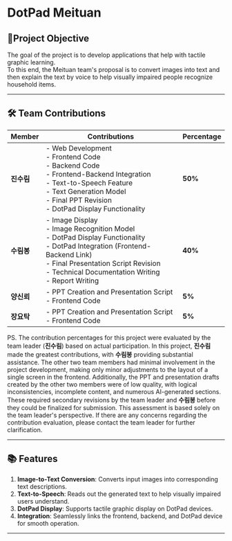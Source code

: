 # DotPad Meituan

## 📌Project Objective
The goal of the project is to develop applications that help with tactile graphic learning.  
To this end, the Meituan team's proposal is to convert images into text and then explain the text by voice to help visually impaired people recognize household items.

---

## 🛠️ Team Contributions

| Member        | Contributions                                                                                                                  | Percentage        |
|---------------|-------------------------------------------------------------------------------------------------------------------------------|-------------------|
| **진수림**       | - Web Development <br> - Frontend Code <br> - Backend Code <br> - Frontend-Backend Integration <br> - Text-to-Speech Feature <br> - Text Generation Model <br> - Final PPT Revision    <br> - DotPad Display Functionality                               | **50%**           |
| **수림봉**       | - Image Display <br> - Image Recognition Model <br> - DotPad Display Functionality <br> - DotPad Integration (Frontend-Backend Link) <br> - Final Presentation Script Revision <br> - Technical Documentation Writing <br> - Report Writing                                    | **40%**           |
| **양신뢰**       | - PPT Creation and Presentation Script <br> - Frontend Code                                                                            | **5%**            |
| **장요탁**       | - PPT Creation and Presentation Script <br> - Frontend Code                                                                            | **5%**            |


PS. The contribution percentages for this project were evaluated by the team leader (**진수림**) based on actual participation. In this project, **진수림** made the greatest contributions, with **수림봉** providing substantial assistance. The other two team members had minimal involvement in the project development, making only minor adjustments to the layout of a single screen in the frontend.
Additionally, the PPT and presentation drafts created by the other two members were of low quality, with logical inconsistencies, incomplete content, and numerous AI-generated sections. These required secondary revisions by the team leader and **수림봉** before they could be finalized for submission.
This assessment is based solely on the team leader's perspective. If there are any concerns regarding the contribution evaluation, please contact the team leader for further clarification.

---

## 📚 Features
1. **Image-to-Text Conversion**: Converts input images into corresponding text descriptions.
2. **Text-to-Speech**: Reads out the generated text to help visually impaired users understand.
3. **DotPad Display**: Supports tactile graphic display on DotPad devices.
4. **Integration**: Seamlessly links the frontend, backend, and DotPad device for smooth operation.



---

